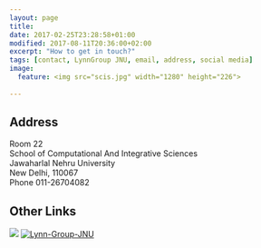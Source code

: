 ```yaml
---
layout: page
title: 
date: 2017-02-25T23:28:58+01:00
modified: 2017-08-11T20:36:00+02:00
excerpt: "How to get in touch?"
tags: [contact, LynnGroup JNU, email, address, social media]
image:
  feature: <img src="scis.jpg" width="1280" height="226"> 
  
---
```


## Address

Room 22   
School of Computational And Integrative Sciences   
Jawaharlal Nehru University   
New Delhi, 110067   
Phone 011-26704082



## Other Links

[<img src="https://img.shields.io/badge/LinkedIn-blue?style=flat&logo=linkedin&labelColor=black"/>](https://www.linkedin.com/in//)
[<img src="https://img.shields.io/badge/GitHub-black?style=flat&logo=github" alt="Lynn-Group-JNU"/>](https://github.com/Lynn-Group-JNU)

 

